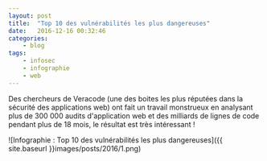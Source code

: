 ```yaml
---
layout: post
title:  "Top 10 des vulnérabilités les plus dangereuses"
date:   2016-12-16 00:32:46
categories:
    - blog
tags:
    - infosec
    - infographie
    - web
---
```

Des chercheurs de Veracode (une des boites les plus réputées dans la sécurité
        des applications web) ont fait un travail monstrueux en analysant plus
de 300 000 audits d'application web et des milliards de lignes de code pendant
plus de 18 mois, le résultat est très intéressant !

![Infographie : Top 10 des vulnérabilités les plus dangereuses]({{ site.baseurl }}images/posts/2016/1.png)

